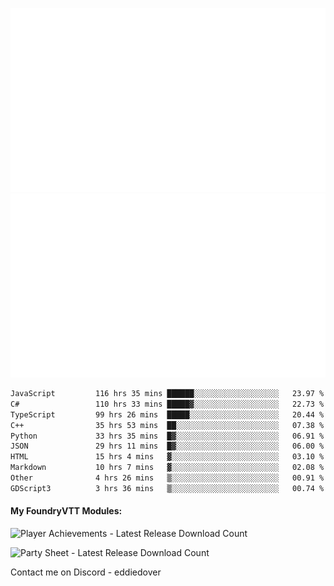 
![](https://raw.githubusercontent.com/eddiedover/ghstats/master/generated/overview.svg)
![](https://raw.githubusercontent.com/eddiedover/ghstats/master/generated/languages.svg)

<!--START_SECTION:waka-->

```txt
JavaScript         116 hrs 35 mins ██████░░░░░░░░░░░░░░░░░░░   23.97 %
C#                 110 hrs 33 mins █████▓░░░░░░░░░░░░░░░░░░░   22.73 %
TypeScript         99 hrs 26 mins  █████░░░░░░░░░░░░░░░░░░░░   20.44 %
C++                35 hrs 53 mins  ██░░░░░░░░░░░░░░░░░░░░░░░   07.38 %
Python             33 hrs 35 mins  █▓░░░░░░░░░░░░░░░░░░░░░░░   06.91 %
JSON               29 hrs 11 mins  █▓░░░░░░░░░░░░░░░░░░░░░░░   06.00 %
HTML               15 hrs 4 mins   ▓░░░░░░░░░░░░░░░░░░░░░░░░   03.10 %
Markdown           10 hrs 7 mins   ▓░░░░░░░░░░░░░░░░░░░░░░░░   02.08 %
Other              4 hrs 26 mins   ▒░░░░░░░░░░░░░░░░░░░░░░░░   00.91 %
GDScript3          3 hrs 36 mins   ▒░░░░░░░░░░░░░░░░░░░░░░░░   00.74 %
```

<!--END_SECTION:waka-->

#### My FoundryVTT Modules:

  ![Player Achievements - Latest Release Download Count](https://img.shields.io/badge/dynamic/json?label=Player%20Achievements%20-%20Downloads@latest&query=assets%5B1%5D.download_count&url=https%3A%2F%2Fapi.github.com%2Frepos%2FEddieDover%2Ffvtt-player-achievements%2Freleases%2Flatest)

  ![Party Sheet - Latest Release Download Count](https://img.shields.io/badge/dynamic/json?label=Party%20Sheet%20-%20Downloads@latest&query=assets%5B1%5D.download_count&url=https%3A%2F%2Fapi.github.com%2Frepos%2FEddieDover%2Ffvtt-party-sheet%2Freleases%2Flatest)

<a rel="me" href="https://techhub.social/@EddieDover"></a>

Contact me on Discord - eddiedover
